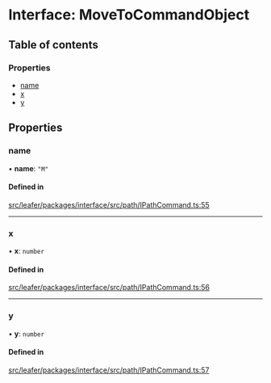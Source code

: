# Interface: MoveToCommandObject

## Table of contents

### Properties

- [name](MoveToCommandObject.md#name)
- [x](MoveToCommandObject.md#x)
- [y](MoveToCommandObject.md#y)

## Properties

### name

• **name**: ``"M"``

#### Defined in

[src/leafer/packages/interface/src/path/IPathCommand.ts:55](https://github.com/leaferjs/leafer/blob/ce388543b1c91bc943ac7537f94ff47adf234c5d/packages/interface/src/path/IPathCommand.ts#L55)

___

### x

• **x**: `number`

#### Defined in

[src/leafer/packages/interface/src/path/IPathCommand.ts:56](https://github.com/leaferjs/leafer/blob/ce388543b1c91bc943ac7537f94ff47adf234c5d/packages/interface/src/path/IPathCommand.ts#L56)

___

### y

• **y**: `number`

#### Defined in

[src/leafer/packages/interface/src/path/IPathCommand.ts:57](https://github.com/leaferjs/leafer/blob/ce388543b1c91bc943ac7537f94ff47adf234c5d/packages/interface/src/path/IPathCommand.ts#L57)
